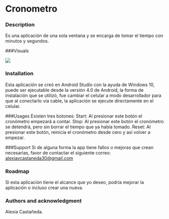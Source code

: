 # Cronometro

### Description
Es una aplicación de una sola ventana y se encarga de tomar el tiempo con minutos y segundos.

###Visuals

![](images/captura_app.png)




### Installation
Esta aplicación se creó en Android Studio con la ayuda de Windows 10, puede ser ejecutable desde la versión 4.0 de Android, 
la forma de instalación que se utilizó, fue cambiar el celular a modo desarrollador para que al conectarlo vía cable, 
la aplicación se ejecute directamente en el celular.

###Usages
Existen tres botones:
Start: Al presionar este botón el cronómetro empezará a contar.
Stop: Al presionar este botón el cronómetro se detendrá, pero sin borrar el tiempo que ya había tomado.
Reset: Al presionar este botón, reinicia el cronómetro desde cero y así volver a empezar.

###Support
Si de alguna forma la app tiene fallos o mejoras que crean necesarias,
favor de contactar el siguiente correo: alexiavcastaneda30@gmail.com

### Roadmap
Si esta aplicación tiene el alcance que yo deseo, podría mejorar la aplicación o incluso crear una nueva.

### Authors and acknowledgment
Alexia Castañeda.



